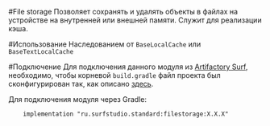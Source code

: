 #File storage
Позволяет сохранять и удалять объекты в файлах на устройстве на внутренней или внешней памяти.
Служит для реализации кэша.

#Использование
Наследованием от `BaseLocalCache` или `BaseTextLocalCache`

#Подключение
Для подключения данного модуля из [Artifactory Surf](http://artifactory.surfstudio.ru), необходимо, 
чтобы корневой `build.gradle` файл проекта был сконфигурирован так, как описано 
[здесь](https://bitbucket.org/surfstudio/android-standard/overview).
  
Для подключения модуля через Gradle:
```
    implementation "ru.surfstudio.standard:filestorage:X.X.X"
```